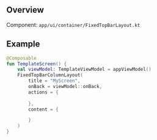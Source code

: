 ## Overview

Component: `app/ui/container/FixedTopBarLayout.kt`

## Example

```kotlin
@Composable
fun TemplateScreen() {
    val viewModel: TemplateViewModel = appViewModel()
    FixedTopBarColumnLayout(
        title = "MyScreen",
        onBack = viewModel::onBack,
        actions = {
                  
        },
        content = {

        }
    )
}
```